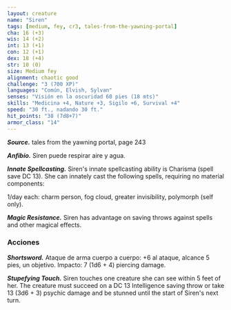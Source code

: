 ```yaml
---
layout: creature
name: "Siren"
tags: [medium, fey, cr3, tales-from-the-yawning-portal]
cha: 16 (+3)
wis: 14 (+2)
int: 13 (+1)
con: 12 (+1)
dex: 18 (+4)
str: 10 (0)
size: Medium fey
alignment: chaotic good
challenge: "3 (700 XP)"
languages: "Común, Elvish, Sylvan"
senses: "Visión en la oscuridad 60 pies (18 mts)"
skills: "Medicina +4, Nature +3, Sigilo +6, Survival +4"
speed: "30 ft., nadando 30 ft."
hit_points: "38 (7d8+7)"
armor_class: "14"
---
```


***Source.*** tales from the yawning portal,  page 243

***Anfibio.*** Siren puede respirar aire y agua.

***Innate Spellcasting.*** Siren's innate spellcasting ability is Charisma (spell save DC 13). She can innately cast the following spells, requiring no material components:

1/day each: charm person, fog cloud, greater invisibility, polymorph (self only).

***Magic Resistance.*** Siren has advantage on saving throws against spells and other magical effects.

### Acciones

***Shortsword.*** Ataque de arma cuerpo a cuerpo: +6 al ataque, alcance 5 pies, un objetivo. Impacto: 7 (1d6 + 4) piercing damage.

***Stupefying Touch.*** Siren touches one creature she can see within 5 feet of her. The creature must succeed on a DC 13 Intelligence saving throw or take 13 (3d6 + 3) psychic damage and be stunned until the start of Siren's next turn.